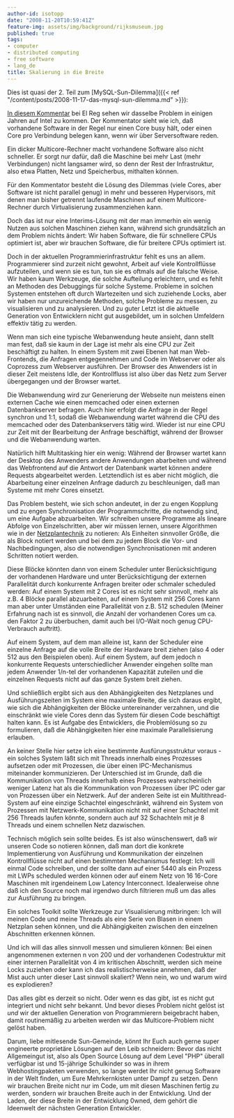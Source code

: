 ```yaml
---
author-id: isotopp
date: "2008-11-20T10:59:41Z"
feature-img: assets/img/background/rijksmuseum.jpg
published: true
tags:
- computer
- distributed computing
- free software
- lang_de
title: Skalierung in die Breite
---
```


Dies ist quasi der 2. Teil zum 
[MySQL-Sun-Dilemma]({{< ref "/content/posts/2008-11-17-das-mysql-sun-dilemma.md" >}}): 

[In diesem Kommentar](http://www.theregister.co.uk/2008/11/20/many_cored_processors_and_software/) 
bei El Reg sehen wir dasselbe Problem in einigen Jahren auf Intel zu kommen. 
Der Kommentator sieht wie ich, daß vorhandene Software in der Regel nur einen Core busy hält, oder einen Core pro Verbindung belegen kann, wenn wir über Serversoftware reden.

Ein dicker Multicore-Rechner macht vorhandene Software also nicht schneller. 
Er sorgt nur dafür, daß die Maschine bei mehr Last (mehr Verbindungen) nicht langsamer wird, so denn der Rest der Infrastruktur, also etwa Platten, Netz und Speicherbus, mithalten können.

Für den Kommentator besteht die Lösung des Dilemmas (viele Cores, aber Software ist nicht parallel genug) in mehr und besseren Hypervisors, mit denen man bisher getrennt laufende Maschinen auf einem Multicore-Rechner durch Virtualisierung zusammenziehen kann.

Doch das ist nur eine Interims-Lösung mit der man immerhin ein wenig Nutzen aus solchen Maschinen ziehen kann, während sich grundsätzlich an dem Problem nichts ändert:
Wir haben Software, die für schnellere CPUs optimiert ist, aber wir brauchen Software, die für breitere CPUs optimiert ist.

Doch in der aktuellen Programmierinfrastruktur fehlt es uns an allem. Programmierer sind zurzeit nicht gewohnt, Arbeit auf viele Kontrollflüsse aufzuteilen, und wenn sie es tun, tun sie es oftmals auf die falsche Weise.
Wir haben kaum Werkzeuge, die solche Aufteilung erleichtern, und es fehlt an Methoden des Debuggings für solche Systeme.
Probleme in solchen Systemen entstehen oft durch Wartezeiten und sich zuziehende Locks, aber wir haben nur unzureichende Methoden, solche Probleme zu messen, zu visualisieren und zu analysieren.
Und zu guter Letzt ist die aktuelle Generation von Entwicklern nicht gut ausgebildet, um in solchen Umfeldern effektiv tätig zu werden.

Wenn man sich eine typische Webanwendung heute ansieht, dann stellt man fest, daß sie kaum in der Lage ist mehr als eine CPU zur Zeit beschäftigt zu halten.
In einem System mit zwei Ebenen hat man Web-Frontends, die Anfragen entgegennehmen und Code im Webserver oder als Coprozess zum Webserver ausführen.
Der Browser des Anwenders ist in dieser Zeit meistens Idle, der Kontrollfluss ist also über das Netz zum Server übergegangen und der Browser wartet.

Die Webanwendung wird zur Generierung der Webseite nun meistens einen externen Cache wie einen memcached oder einen externen Datenbankserver befragen.
Auch hier erfolgt die Anfrage in der Regel synchron und 1:1, sodaß die Webanwendung wartet während die CPU des memcached oder des Datenbankservers tätig wird.
Wieder ist nur eine CPU zur Zeit mit der Bearbeitung der Anfrage beschäftigt, während der Browser und die Webanwendung warten.

Natürlich hilft Multitasking hier ein wenig:
Während der Browser wartet kann der Desktop des Anwenders andere Anwendungen abarbeiten und während das Webfrontend auf die Antwort der Datenbank wartet können andere Requests abgearbeitet werden.
Letztendlich ist es aber nicht möglich, die Abarbeitung einer einzelnen Anfrage dadurch zu beschleunigen, daß man Systeme mit mehr Cores einsetzt.

Das Problem besteht, wie sich schon andeutet, in der zu engen Kopplung und zu engen Synchronisation der Programmschritte, die notwendig sind, um eine Aufgabe abzuarbeiten. 
Wir schreiben unsere Programme als lineare Abfolge von Einzelschritten, aber wir müssen lernen, unsere Algorithmen wie in der 
[Netzplantechnik](http://de.wikipedia.org/wiki/Netzplantechnik)
zu notieren:
Als Einheiten sinnvoller Größe, die als Block notiert werden und bei dem zu jedem Block die Vor- und Nachbedingungen, also die notwendigen Synchronisationen mit anderen Schritten notiert werden.

Diese Blöcke könnten dann von einem Scheduler unter Berücksichtigung der vorhandenen Hardware und unter Berücksichtigung der externen Parallelität durch konkurrente Anfragen breiter oder schmaler scheduled werden:
Auf einem System mit 2 Cores ist es nicht sehr sinnvoll, mehr als z.B. 4 Blöcke parallel abzuarbeiten, auf einem System mit 256 Cores kann man aber unter Umständen eine Parallelität von z.B. 512 schedulen 
(Meiner Erfahrung nach ist es sinnvoll, die Anzahl der vorhandenen Cores um ca. den Faktor 2 zu überbuchen, damit auch bei I/O-Wait noch genug CPU-Verbrauch auftritt).

Auf einem System, auf dem man alleine ist, kann der Scheduler eine einzelne Anfrage auf die volle Breite der Hardware breit ziehen (also 4 oder 512 aus den Beispielen oben).
Auf einem System, auf dem jedoch n konkurrente Requests unterschiedlicher Anwender eingehen sollte man jedem Anwender 1/n-tel der vorhandenen Kapazität zuteilen und die einzelnen Requests nicht auf das ganze System breit ziehen.

Und schließlich ergibt sich aus den Abhängigkeiten des Netzplanes und Ausführungszeiten im System eine maximale Breite, die sich daraus ergibt, wie sich die Abhängigkeiten der Blöcke untereinander verzahnen, und die einschränkt wie viele Cores denn das System für diesen Code beschäftigt halten kann. 
Es ist Aufgabe des Entwicklers, die Problemlösung so zu formulieren, daß die Abhängigkeiten hier eine maximale Parallelisierung erlauben.

An keiner Stelle hier setze ich eine bestimmte Ausfürungsstruktur voraus - ein solches System läßt sich mit Threads innerhalb eines Prozesses aufsetzen oder mit Prozessen, die über einen IPC-Mechanismus miteinander kommunizieren.
Der Unterschied ist im Grunde, daß die Kommunikation von Threads innerhalb eines Prozesses wahrscheinlich weniger Latenz hat als die Kommunikation von Prozessen über IPC oder gar von Prozessen über ein Netzwerk.
Auf der anderen Seite ist ein Multithread-System auf eine einzige Schachtel eingeschränkt, während ein System von Prozessen mit Netzwerk-Kommunikation nicht mit auf einer Schachtel mit 256 Threads laufen könnte, sondern auch auf 32 Schachteln mit je 8 Threads und einem schnellen Netz dazwischen.

Technisch möglich sein sollte beides.
Es ist also wünschenswert, daß wir unseren Code so notieren können, daß man dort die konkrete Implementierung von Ausführung und Kommunikation der einzelnen Kontrollflüsse nicht auf einen bestimmten Mechanismus festlegt:
Ich will einmal Code schreiben, und der sollte dann auf einer 5440 als ein Prozess mit LWPs scheduled werden können oder auf einem Netz von 16 16-Core Maschinen mit irgendeinem Low Latency Interconnect.
Idealerweise ohne daß ich den Source noch mal irgendwo durch filtrieren muß um das alles zur Ausführung zu bringen.

Ein solches Toolkit sollte Werkzeuge zur Visualisierung mitbringen:
Ich will meinen Code und meine Threads als eine Serie von Blasen in einem Netzplan sehen können, und die Abhängigkeiten zwischen den einzelnen Abschnitten erkennen können.

Und ich will das alles sinnvoll messen und simulieren können:
Bei einen angenommenen externen n von 200 und der vorhandenen Codestruktur mit einer internen Parallelität von 4 im kritischen Abschnitt, werden sich meine Locks zuziehen oder kann ich das realistischerweise annehmen, daß der Mist auch unter dieser Last sinnvoll skaliert? 
Wenn nein, wo und warum wird es explodieren?

Das alles gibt es derzeit so nicht.
Oder wenn es das gibt, ist es  nicht gut integriert und nicht sehr bekannt.
Und bevor dieses Problem nicht gelöst ist *und* wir der aktuellen Generation von Programmierern beigebracht haben, damit routinemäßig zu arbeiten werden wir das Multicore-Problem nicht gelöst haben.

Darum, liebe mitlesende Sun-Gemeinde, könnt Ihr Euch auch gerne super engineerte proprietäre Lösungen auf den Leib schneidern: 
Bevor das nicht Allgemeingut ist, also als Open Source Lösung auf dem Level "PHP" überall verfügbar ist und 15-jährige Schulkinder so was in ihrem Webhostingpaketen verwenden, so lange werdet Ihr nicht genug Software in der Welt finden, um Eure Mehrkernkisten unter Dampf zu setzen.
Denn wir brauchen Breite nicht nur im Code, um mit diesen Maschinen fertig zu werden, sondern wir brauchen Breite auch in der Entwicklung. 
Und der Laden, der diese Breite in der Entwicklung 0wned, dem gehört die Ideenwelt der nächsten Generation Entwickler.

